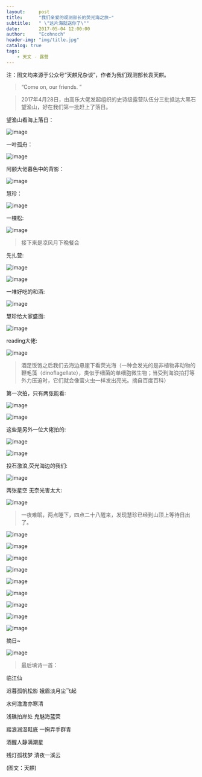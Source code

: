 ```yaml
---
layout:     post
title:      "我们亲爱的观测部长的荧光海之旅~"
subtitle:   " \"这片海就送你了\""
date:       2017-05-04 12:00:00
author:     "Ecohnoch"
header-img: "img/title.jpg"
catalog: true
tags:
    - 天文 - 露营
---
```


注：图文均来源于公众号“天麒兄杂谈”，作者为我们观测部长袁天麒。

> “Come on, our friends. ”

> 2017年4月28日，由高乐大佬发起组织的史诗级露营队伍分三批抵达大黑石望渔山，好在我们第一批赶上了落日。


望渔山看海上落日：

![image](http://i2.muimg.com/1949/4a2dbae66db4e7c9.jpg)

一叶孤舟：

![image](http://i2.muimg.com/1949/cb10d2e0172d2a11.jpg)

阿颐大佬暮色中的背影：

![image](http://i2.muimg.com/1949/3e39e10eadcd50e2.jpg)

慧珍：

![image](http://i2.muimg.com/1949/b201386c15a2c0a1.jpg)

一棵松:

![image](http://i2.muimg.com/1949/c81d338313f327ce.jpg)

> 接下来是凉风月下晚餐会

先扎营:

![image](http://i2.muimg.com/1949/7003b250c563dd27.jpg)

![image](http://i2.muimg.com/1949/c7d455fbe91939c5.jpg)

一堆好吃的和酒:

![image](http://i2.muimg.com/1949/9bfa1fcd03724fb8.jpg)

慧珍给大家盛面:

![image](http://i2.muimg.com/1949/fdc439dce5c4b24d.jpg)

reading大佬:

![image](http://i2.muimg.com/1949/959f5486fa23e68d.jpg)

> 酒足饭饱之后我们去海边悬崖下看荧光海（一种会发光的是非植物非动物的鞭毛藻（dinoflagellate），类似于细菌的单细胞微生物；当受到海浪拍打等外力压迫时，它们就会像萤火虫一样发出亮光。摘自百度百科）

第一次拍，只有两张能看:

![image](http://i2.muimg.com/1949/2fb7a3024ae1e2f1.jpg)

![image](http://i2.muimg.com/1949/d5c66ed21260ccb2.jpg)

这些是另外一位大佬拍的:

![image](http://i2.muimg.com/1949/10ea126fd5c0f346.jpg)

![image](http://i2.muimg.com/1949/9745ebe77197e021.jpg)

投石激浪,荧光海边的我们:

![image](http://i2.muimg.com/1949/ec559d74e15ca9d2.jpg)

两张星空 无奈光害太大:

![image](http://i2.muimg.com/1949/f693f05bf89cc09d.jpg)

> 一夜难眠，两点睡下，四点二十八醒来，发现慧珍已经到山顶上等待日出了。



![image](http://i2.muimg.com/1949/5ab28f5f1f112f31.jpg)

![image](http://i2.muimg.com/1949/410afae2c95900dc.jpg)

![image](http://i2.muimg.com/1949/e2a734e6665aea02.jpg)

![image](http://i2.muimg.com/1949/b7700f22f2207708.jpg)

![image](http://i2.muimg.com/1949/c1d8a7153753fac7.jpg)

![image](http://i2.muimg.com/1949/d94f313706a67b6a.jpg)

![image](http://i2.muimg.com/1949/46c682b71f3c4ca2.jpg)

![image](http://i2.muimg.com/1949/084bf9b01ec87c69.jpg)

![image](http://i2.muimg.com/1949/084bf9b01ec87c69.jpg)

摘日~

![image](http://i2.muimg.com/1949/40de4d912fc70032.jpg)

> 最后填诗一首：


临江仙



迟暮孤帆松影 娥眉淡月尘飞起

水何澹澹亦寒清

浅礁拍岸处 鬼魅海蓝荧

踏浪润湿鞋底 一掬弄手群青

酒醒人静满潮星

残灯孤枕梦 清夜一溪云




(图文：天麒)


